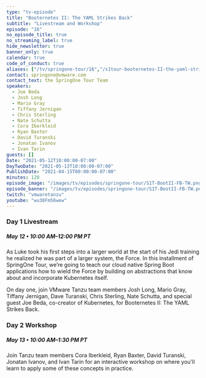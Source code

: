 ```yaml
---
type: "tv-episode"
title: "Booternetes II: The YAML Strikes Back"
subtitle: "Livestream and Workshop"
episode: "16"
no_episode_title: true
no_streaming_label: true
hide_newsletter: true
banner_only: true
calendar: true
code_of_conduct: true
aliases: ["/tv/springone-tour/16","/s1tour-booternetes-II-the-yaml-strikes-back"]
contact: springone@vmware.com
contact_text: the SpringOne Tour Team
speakers:
  - Joe Beda
  - Josh Long
  - Mario Gray
  - Tiffany Jernigan
  - Chris Sterling
  - Nate Schutta
  - Cora Iberkleid
  - Ryan Baxter
  - David Turanski
  - Jonatan Ivanov
  - Ivan Tarin
guests: []
Date: "2021-05-12T10:00:00-07:00"
DayTwoDate: "2021-05-13T10:00:00-07:00"
PublishDate: "2021-04-15T00:00:00-07:00"
minutes: 120
episode_image: "/images/tv/episodes/springone-tour/S1T-BootII-FB-TW.png"
episode_banner: "/images/tv/episodes/springone-tour/S1T-BootII-FB-TW.png"
twitch: "vmwaretanzu"
youtube: "wu38Fm56wew"
---
```



### Day 1 Livestream

<div class='flex align-items-center'>
	<h5>May 12 &bullet; 10:00 AM&ndash;12:00 PM PT
	<!-- <strong><a class='ml-3 lightbox' href='#day-1-reminder'><i class='fa fa-calendar-check mr-1'></i>Add to calendar</a></strong> -->
	</h5>
</div>

As Luke took his first steps into a larger world at the start of his Jedi training he realized he was part of a larger system, the Force. In this installment of SpringOne Tour, we’re going to  teach our cloud native Spring Boot applications how to wield the Force by building on abstractions that know about and incorporate Kubernetes itself.

On day one, join VMware Tanzu team members Josh Long, Mario Gray, Tiffany Jernigan, Dave Turanski, Chris Sterling, Nate Schutta, and special guest Joe Beda, co-creator of Kubernetes, for Booternetes II: The YAML Strikes Back.

<!-- <a class='btn mt-2' href='https://www.twitch.tv/vmwaretanzu'>Watch Day 1 on Twitch</a>

<div id='day-1-reminder' class='p-5' style='display: none'>
	<h3 class='-text-white mb-3 text-center'>Add to calendar</h3>
  <div class='flex jc-between'>
      <script type="text/javascript">
          cal_single = ics();
          cal_single.addEvent('Booternetes II: The YAML Strikes Back on Twitch', 'https://www.twitch.tv/vmwaretanzu', 'Twitch', '05/12/2021 10:00 am PDT', '05/12/2021 12:00 pm PDT');
      </script>
      <a href="#"
         onclick="javascript:cal_single.download('Booternetes II: The YAML Strikes Back Day 1 on Twitch')"
         class='btn mr-2 mb-2'>Outlook/iCal</a> <a
          href="https://www.google.com/calendar/render?action=TEMPLATE&text=Booternetes+II%3A+The+YAML+Strikes+Back+Day+1&details=https%3A%2F%2Fwww.twitch.tv%2Fvmwaretanzu&dates=20210512T170000Z%2F20210512T190000Z"
          class='btn mb-2'>Google Calendar</a>
  </div>
</div>
<br> -->


### Day 2 Workshop

##### May 13 &bullet; 10:00 AM&ndash;1:30 PM PT

Join Tanzu team members Cora Iberkleid, Ryan Baxter, David Turanski, Jonatan Ivanov, and Ivan Tarin for an interactive workshop on where you'll learn to apply some of these concepts in practice.

<!-- <a class='btn mt-2 lightbox' href='#register'>Register for Workshop</a>

<div id="register" class='p-5' style="display:none">
	<h3 class='-text-white mb-3 hide'>Register</h3>
	<script src="https://connect.tanzu.vmware.com/js/forms2/js/forms2.min.js"></script>
	<form id="mktoForm_8246"></form>
	<script>
	  MktoForms2.setOptions({formXDPath : "/rs/pivotal/images/marketo-xdframe-relative.html"});
	  MktoForms2.loadForm("https://connect.tanzu.vmware.com", "625-IUJ-009", 8246, function(form){
			form.onSuccess(function(values, followUpUrl) {
				form.getFormElem().hide();
				$('.hide').hide();
				$('.confirmation').show();
				return false;
			});
	  });
	</script>
	<div class='confirmation' style="display:none">
		<h3 class="-text-white mt-0">Thank you!</h3>
		<p>Join us on May 13 using this link:<br/> <span class='-text-white zoom-link'>https://vmware.zoom.us/j/91063935722?pwd=VnNMOURkeEh4T3N4VDFXdHgzREdGZz09</span></p>
		<p>
			<strong>Add this workshop to your calendar:</strong>
			<br/>
			<strong>
	      <script type="text/javascript">
	          cal_single2 = ics();
	          cal_single2.addEvent('Booternetes II: The YAML Strikes Back Workshop', 'https://vmware.zoom.us/j/91063935722?pwd=VnNMOURkeEh4T3N4VDFXdHgzREdGZz09', 'Zoom', '05/13/2021 10:00 am PDT', '05/13/2021 1:30 pm PDT');
	      </script>
				<a href="#" onclick="javascript:cal_single2.download('Booternetes II: The YAML Strikes Back Day 2 Workshop')">Outlook/iCal</a>
	      &nbsp;&bullet;&nbsp;
	      <a href="https://www.google.com/calendar/render?action=TEMPLATE&text=Booternetes+II%3A+The+YAML+Strikes+Back+Day+2&details=https%3A%2F%2Fvmware.zoom.us%2Fj%2F91063935722%3Fpwd%3DVnNMOURkeEh4T3N4VDFXdHgzREdGZz09&dates=20210513T170000Z%2F20210513T203000Z">Google</a>
	    </strong>
	  </p>
	</div>
</div> -->


